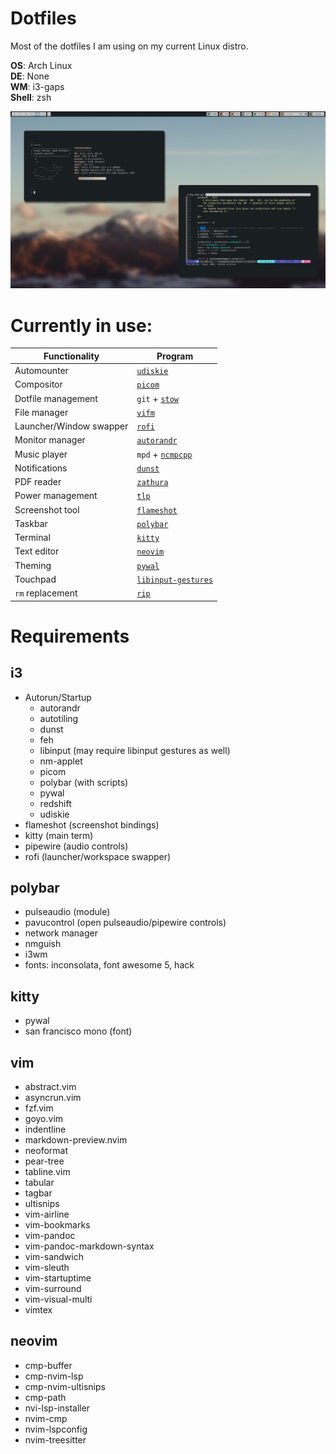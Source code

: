 # Dotfiles
Most of the dotfiles I am using on my current Linux distro.

**OS**: Arch Linux\
**DE**: None\
**WM**: i3-gaps\
**Shell**: zsh

![rice](rice.png?raw=true "Title")

# Currently in use:
| Functionality           | Program                                                                |
| -------------           | -------                                                                |
| Automounter             | [`udiskie`](https://github.com/coldfix/udiskie)                        |
| Compositor              | [`picom`](https://github.com/yshui/picom)                              |
| Dotfile management      | `git` + [`stow`](https://www.gnu.org/software/stow/)                   |
| File manager            | [`vifm`](https://github.com/vifm/vifm)                                 |
| Launcher/Window swapper | [`rofi`](https://github.com/davatorium/rofi)                           |
| Monitor manager         | [`autorandr`](https://github.com/phillipberndt/autorandr)              |
| Music player            | `mpd` + [`ncmpcpp`](https://github.com/ncmpcpp/ncmpcpp)                |
| Notifications           | [`dunst`](https://github.com/dunst-project/dunst)                      |
| PDF reader              | [`zathura`](https://github.com/pwmt/zathura)                           |
| Power management        | [`tlp`](https://github.com/linrunner/TLP)                              |
| Screenshot tool         | [`flameshot`](https://github.com/flameshot-org/flameshot)              |
| Taskbar                 | [`polybar`](https://github.com/polybar/polybar)                        |
| Terminal                | [`kitty`](https://github.com/kovidgoyal/kitty)                         |
| Text editor             | [`neovim`](https://github.com/neovim/neovim)                           |
| Theming                 | [`pywal`](https://github.com/dylanaraps/pywal)                         |
| Touchpad                | [`libinput-gestures`](https://github.com/bulletmark/libinput-gestures) |
| `rm` replacement        | [`rip`](https://github.com/nivekuil/rip)                               |

# Requirements

## i3
- Autorun/Startup
    - autorandr 
    - autotiling
    - dunst
    - feh
    - libinput (may require libinput gestures as well)
    - nm-applet
    - picom
    - polybar (with scripts)
    - pywal
    - redshift
    - udiskie
- flameshot (screenshot bindings)
- kitty (main term)
- pipewire (audio controls)
- rofi (launcher/workspace swapper)

## polybar 
- pulseaudio (module)
- pavucontrol (open pulseaudio/pipewire controls)
- network manager
- nmguish 
- i3wm
- fonts: inconsolata, font awesome 5, hack

## kitty
- pywal
- san francisco mono (font)

## vim
- abstract.vim
- asyncrun.vim
- fzf.vim
- goyo.vim
- indentline
- markdown-preview.nvim
- neoformat
- pear-tree
- tabline.vim
- tabular
- tagbar
- ultisnips
- vim-airline
- vim-bookmarks
- vim-pandoc
- vim-pandoc-markdown-syntax
- vim-sandwich
- vim-sleuth
- vim-startuptime
- vim-surround
- vim-visual-multi
- vimtex

## neovim
- cmp-buffer
- cmp-nvim-lsp
- cmp-nvim-ultisnips
- cmp-path
- nvi-lsp-installer
- nvim-cmp
- nvim-lspconfig
- nvim-treesitter
